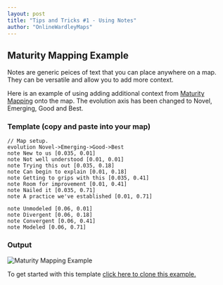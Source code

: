 ```yaml
---
layout: post
title: "Tips and Tricks #1 - Using Notes"
author: "OnlineWardleyMaps"
---
```


## Maturity Mapping Example

Notes are generic peices of text that you can place anywhere on a map.  They can be versatile and allow you to add more context.  

Here is an example of using adding additional context from <a href="https://maturitymapping.com/" target="_blank">Maturity Mapping</a> onto the map.  The evolution axis has been changed to Novel, Emerging, Good and Best.



### Template (copy and paste into your map)
```
// Map setup.
evolution Novel->Emerging->Good->Best
note New to us [0.035, 0.01]
note Not well understood [0.01, 0.01]
note Trying this out [0.035, 0.18]
note Can begin to explain [0.01, 0.18]
note Getting to grips with this [0.035, 0.41]
note Room for improvement [0.01, 0.41]
note Nailed it [0.035, 0.71]
note A practice we've established [0.01, 0.71]

note Unmodeled [0.06, 0.01]
note Divergent [0.06, 0.18]
note Convergent [0.06, 0.41]
note Modeled [0.06, 0.71]
```

### Output

![Maturity Mapping Example](/assets/tt1-notes.png)

To get started with this template <a href="https://onlinewardleymaps.com/#clone:owm-tips-tricks-notes" target="_blank">click here to clone this example.</a>
